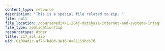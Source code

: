 ```yaml
---
content_type: resource
description: 'This is a special file related to zip. '
file: null
file_location: /coursemedia/1-264j-database-internet-and-systems-integration-technologies-fall-2013/01084d1caf76b46d98168a61159bdb76_L17_sol.zip
file_type: application/zip
resourcetype: Other
title: L17_sol.zip
uid: 01084d1c-af76-b46d-9816-8a61159bdb76
---
```

